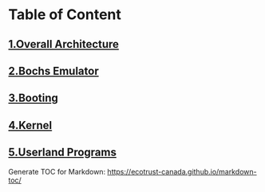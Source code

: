 # Table of Content
## [1.Overall Architecture](Overall_Architecture.md)
## [2.Bochs Emulator](Bochs_Emulator.md)
## [3.Booting](Booting.md)
## [4.Kernel](Kernel.md)
## [5.Userland Programs](Userland_Programs.md)

Generate TOC for Markdown: https://ecotrust-canada.github.io/markdown-toc/
